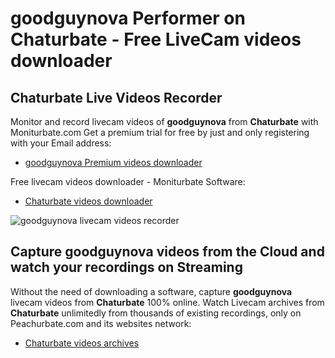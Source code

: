 # goodguynova Performer on Chaturbate - Free LiveCam videos downloader

## Chaturbate Live Videos Recorder

Monitor and record livecam videos of **goodguynova** from **Chaturbate** with Moniturbate.com
Get a premium trial for free by just and only registering with your Email address:
* [goodguynova Premium videos downloader](https://moniturbate.com/request-demo-licence-key.html)

Free livecam videos downloader - Moniturbate Software:
* [Chaturbate videos downloader](https://moniturbate.com/moniturbate-download-software.html)

![goodguynova livecam videos recorder](https://peachurnet.com/templates/moniturbate-software.png)


## Capture goodguynova videos from the Cloud and watch your recordings on Streaming

Without the need of downloading a software, capture **goodguynova** livecam videos from **Chaturbate** 100% online.
Watch Livecam archives from **Chaturbate** unlimitedly from thousands of existing recordings, only on Peachurbate.com and its websites network:
* [Chaturbate videos archives](https://peachurnet.com/)